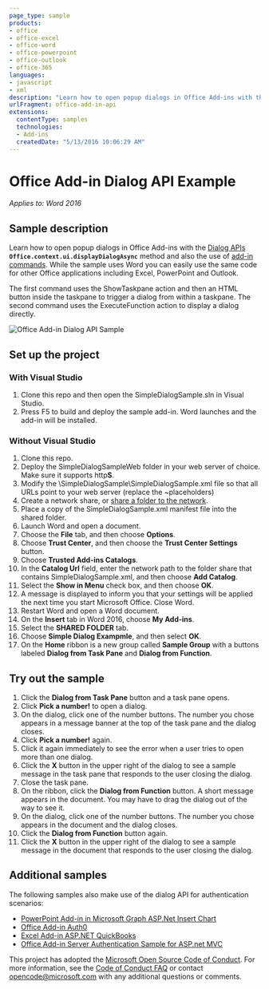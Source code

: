 ```yaml
---
page_type: sample
products:
- office
- office-excel
- office-word
- office-powerpoint
- office-outlook
- office-365
languages:
- javascript
- xml
description: "Learn how to open popup dialogs in Office Add-ins with the Dialog API."
urlFragment: office-add-in-api
extensions:
  contentType: samples
  technologies:
  - Add-ins
  createdDate: "5/13/2016 10:06:29 AM"
---
```


# Office Add-in Dialog API Example

_Applies to: Word 2016_

## Sample description
Learn how to open popup dialogs in Office Add-ins with the [Dialog APIs](http://dev.office.com/reference/add-ins/shared/officeui) **`Office.context.ui.displayDialogAsync`** method and also the use of [add-in commands](https://github.com/officedev/office-Add-in-Commands-Samples). While the sample uses Word you can easily use the same code for other Office applications including Excel, PowerPoint and Outlook. 

The first command uses the ShowTaskpane action and then an HTML button inside the taskpane to trigger a dialog from within a taskpane. The second command uses the ExecuteFunction action to display a dialog directly.


![Office Add-in Dialog API Sample](http://i.imgur.com/EQ8jxDI.png)

## Set up the project
### With Visual Studio
1.  Clone this repo and then open the SimpleDialogSample.sln in Visual Studio.
2.  Press F5 to build and deploy the sample add-in. Word launches and the add-in will be installed.

### Without Visual Studio
1. Clone this repo.
2. Deploy the SimpleDialogSampleWeb folder in your web server of choice. Make sure it supports http**S**. 
3. Modify the \SimpleDialogSample\SimpleDialogSample.xml file so that all URLs point to your web server (replace the ~placeholders)
1. Create a network share, or [share a folder to the network](https://technet.microsoft.com/en-us/library/cc770880.aspx).
2. Place a copy of the SimpleDialogSample.xml manifest file into the shared folder.
3. Launch Word and open a document.
4. Choose the **File** tab, and then choose **Options**.
5. Choose **Trust Center**, and then choose the **Trust Center Settings** button.
6. Choose **Trusted Add-ins Catalogs**.
7. In the **Catalog Url** field, enter the network path to the folder share that contains SimpleDialogSample.xml, and then choose **Add Catalog**.
8. Select the **Show in Menu** check box, and then choose **OK**.
9. A message is displayed to inform you that your settings will be applied the next time you start Microsoft Office. Close Word.
10. Restart Word and open a Word document.
2. On the **Insert** tab in Word 2016, choose **My Add-ins**.
3. Select the **SHARED FOLDER** tab.
4. Choose **Simple Dialog Exampmle**, and then select **OK**.
6. On the **Home** ribbon is a new group called **Sample Group** with a buttons labeled **Dialog from Task Pane** and **Dialog from Function**. 

## Try out the sample

1. Click the **Dialog from Task Pane** button and a task pane opens.
2. Click **Pick a number!** to open a dialog. 
3. On the dialog, click one of the number buttons. The number you chose appears in a message banner at the top of the task pane and the dialog closes.
4. Click **Pick a number!** again. 
5. Click it again immediately to see the error when a user tries to open more than one dialog.
6. Click the **X** button in the upper right of the dialog to see a sample message in the task pane that responds to the user closing the dialog.
7. Close the task pane.
8. On the ribbon, click the **Dialog from Function** button. A short message appears in the document. You may have to drag the dialog out of the way to see it.
9. On the dialog, click one of the number buttons. The number you chose appears in the document and the dialog closes.
10. Click the **Dialog from Function** button again.
11. Click the **X** button in the upper right of the dialog to see a sample message in the document that responds to the user closing the dialog.

## Additional samples
The following samples also make use of the dialog API for authentication scenarios:

- [PowerPoint Add-in in Microsoft Graph ASP.Net Insert Chart](https://github.com/OfficeDev/PowerPoint-Add-in-Microsoft-Graph-ASPNET-InsertChart)
- [Office Add-in Auth0](https://github.com/OfficeDev/Office-Add-in-Auth0)
- [Excel Add-in ASP.NET QuickBooks](https://github.com/OfficeDev/Excel-Add-in-ASPNET-QuickBooks)
- [Office Add-in Server Authentication Sample for ASP.net MVC](https://github.com/dougperkes/Office-Add-in-AspNetMvc-ServerAuth/tree/Office2016DisplayDialog)

This project has adopted the [Microsoft Open Source Code of Conduct](https://opensource.microsoft.com/codeofconduct/). For more information, see the [Code of Conduct FAQ](https://opensource.microsoft.com/codeofconduct/faq/) or contact [opencode@microsoft.com](mailto:opencode@microsoft.com) with any additional questions or comments.

